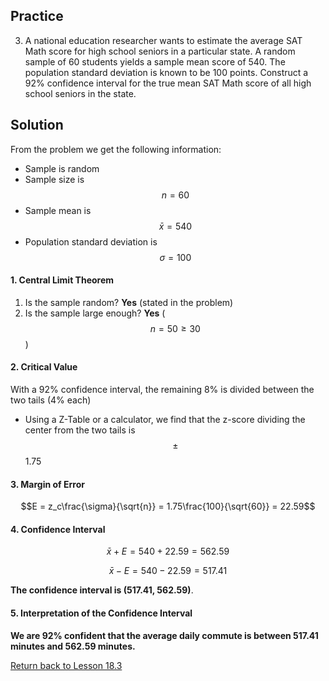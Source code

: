 ## Practice
3. A national education researcher wants to estimate the average SAT Math score for high school seniors in a particular state. A random sample of 60 students yields a sample mean score of 540. The population standard deviation is known to be 100 points. Construct a 92% confidence interval for the true mean SAT Math score of all high school seniors in the state.

## Solution
From the problem we get the following information:
* Sample is random
* Sample size is $$n=60$$
* Sample mean is $$\bar{x}=540$$
* Population standard deviation is $$\sigma=100$$

#### 1. Central Limit Theorem
1. Is the sample random? __Yes__ (stated in the problem)
2. Is the sample large enough? __Yes__ ($$n = 50 \ge 30$$)

#### 2. Critical Value
With a 92% confidence interval, the remaining 8% is divided between the two tails (4% each)
* Using a Z-Table or a calculator, we find that the z-score dividing the center from the two tails is $$\pm$$1.75

#### 3. Margin of Error
$$E = z_c\frac{\sigma}{\sqrt{n}} = 1.75\frac{100}{\sqrt{60}} = 22.59$$

#### 4. Confidence Interval
$$\bar{x} + E = 540 + 22.59 = 562.59$$

$$\bar{x} - E = 540 - 22.59 = 517.41$$

__The confidence interval is (517.41, 562.59)__.

#### 5. Interpretation of the Confidence Interval
__We are 92% confident that the average daily commute is between 517.41 minutes and 562.59 minutes.__

[Return back to Lesson 18.3](../18_3_ConfidenceInterval.md#practice)